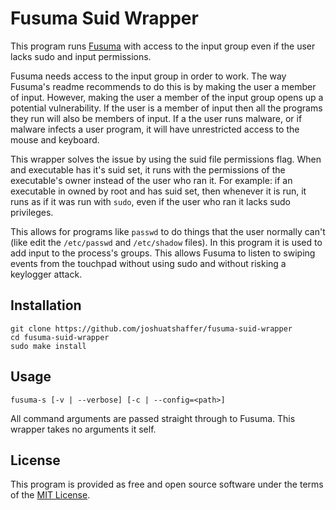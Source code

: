 Fusuma Suid Wrapper
===================

This program runs [Fusuma](https://github.com/iberianpig/fusuma) with access to the input group even if the user lacks sudo and input permissions.

Fusuma needs access to the input group in order to work. The way Fusuma's readme recommends to do this is by making the user a member of input. However, making the user a member of the input group opens up a potential vulnerability. If the user is a member of input then all the programs they run will also be members of input. If a the user runs malware, or if malware infects a user program, it will have unrestricted access to the mouse and keyboard.

This wrapper solves the issue by using the suid file permissions flag. When and executable has it's suid set, it runs with the permissions of the executable's owner instead of the user who ran it. For example: if an executable in owned by root and has suid set, then whenever it is run, it runs as if it was run with `sudo`, even if the user who ran it lacks sudo privileges.

This allows for programs like `passwd` to do things that the user normally can't (like edit the `/etc/passwd` and `/etc/shadow` files). In this program it is used to add input to the process's groups. This allows Fusuma to listen to swiping events from the touchpad without using sudo and without risking a keylogger attack.

Installation
------------

```
git clone https://github.com/joshuatshaffer/fusuma-suid-wrapper
cd fusuma-suid-wrapper
sudo make install
```

Usage
-----

```
fusuma-s [-v | --verbose] [-c | --config=<path>]
```
All command arguments are passed straight through to Fusuma. This wrapper takes no arguments it self.

License
-------

This program is provided as free and open source software under the terms of the [MIT License](http://opensource.org/licenses/MIT).
